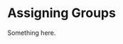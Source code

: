 [title]: # (Assigning Groups)
[tags]: # (XXX)
[priority]: # (6125)
# Assigning Groups
Something here.
